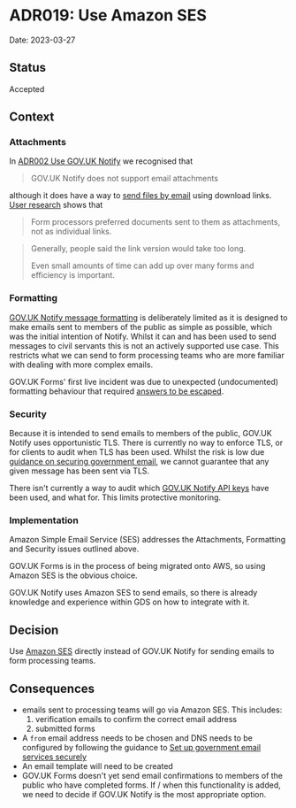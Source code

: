 # ADR019: Use Amazon SES

Date: 2023-03-27

## Status

Accepted

## Context

### Attachments

In [ADR002 Use GOV.UK Notify](ADR002-use-govuk-notify.md) we recognised that

> GOV.UK Notify does not support email attachments

although it does have a way to [send files by email](https://www.notifications.service.gov.uk/using-notify/send-files-by-email) using download links. [User research](../research/2022-12-08_File_Upload_And_Optional_Questions_Processing.md) shows that

> Form processors preferred documents sent to them as attachments, not as individual links.

> Generally, people said the link version would take too long. 
> 
> Even small amounts of time can add up over many forms and efficiency is important.

### Formatting

[GOV.UK Notify message formatting](https://www.notifications.service.gov.uk/using-notify/formatting) is deliberately limited as it is designed to make emails sent to members of the public as simple as possible, which was the initial intention of Notify. Whilst it can and has been used to send messages to civil servants this is not an actively supported use case. This restricts what we can send to form processing teams who are more familiar with dealing with more complex emails.

GOV.UK Forms' first live incident was due to unexpected (undocumented) formatting behaviour that required [answers to be escaped](https://github.com/alphagov/forms-runner/pull/155).

### Security

Because it is intended to send emails to members of the public, GOV.UK Notify uses opportunistic TLS. There is currently no way to enforce TLS, or for clients to audit when TLS has been used. Whilst the risk is low due [guidance on securing government email](https://www.gov.uk/guidance/securing-government-email#encrypt-and-authenticate-email-in-transit), we cannot guarantee that any given message has been sent via TLS.

There isn't currently a way to audit which [GOV.UK Notify API keys](https://docs.notifications.service.gov.uk/rest-api.html#api-keys) have been used, and what for. This limits protective monitoring.

### Implementation

Amazon Simple Email Service (SES) addresses the Attachments, Formatting and Security issues outlined above.

GOV.UK Forms is in the process of being migrated onto AWS, so using Amazon SES is the obvious choice.

GOV.UK Notify uses Amazon SES to send emails, so there is already knowledge and experience within GDS on how to integrate with it.

## Decision

Use [Amazon SES](https://aws.amazon.com/ses/) directly instead of GOV.UK Notify for sending emails to form processing teams.

## Consequences

* emails sent to processing teams will go via Amazon SES. This includes:
    1. verification emails to confirm the correct email address
    2. submitted forms
* A `from` email address needs to be chosen and DNS needs to be configured by following the guidance to [Set up government email services securely
](https://www.gov.uk/guidance/set-up-government-email-services-securely)
* An email template will need to be created
* GOV.UK Forms doesn't yet send email confirmations to members of the public who have completed forms. If / when this functionality is added, we need to decide if GOV.UK Notify is the most appropriate option.
